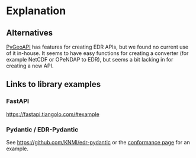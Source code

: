# Explanation

## Alternatives

[PyGeoAPI](https://github.com/geopython/pygeoapi/) has features for creating EDR APIs, but we found no current use of it in-house. It seems to have easy functions for creating a converter (for example NetCDF or OPeNDAP to EDR), but seems a bit lacking in for creating a new API.

## Links to library examples

### FastAPI

<https://fastapi.tiangolo.com/#example>

### Pydantic / EDR-Pydantic

See <https://github.com/KNMI/edr-pydantic> or the [conformance page](../app/routes/conformance_page.py) for an example.
